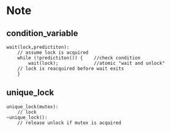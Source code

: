 # Note

## condition_variable

    wait(lock,predictiton):
        // assume lock is acquired
        while (!predictiton()) {    //check condition
            wait(lock);             //atomic "wait and unlock"
        // lock is reacquired before wait exits
        } 

## unique_lock

    unique_lock(mutex):
        // lock
    ~unique_lock():
        // release unlock if mutex is acquired
